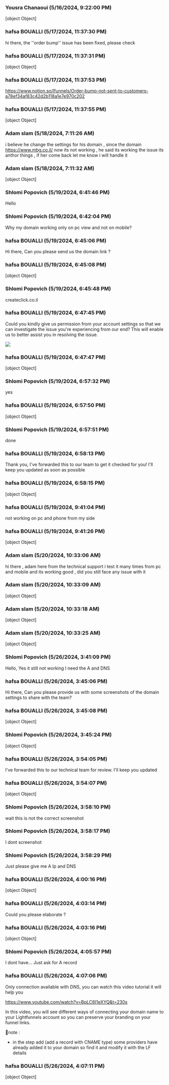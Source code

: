 ### Yousra Chanaoui (5/16/2024, 9:22:00 PM)

[object Object]

### hafsa BOUALLI (5/17/2024, 11:37:30 PM)

hi there, 
the ''order bump'' issue has been fixed, please check

### hafsa BOUALLI (5/17/2024, 11:37:31 PM)

[object Object]

### hafsa BOUALLI (5/17/2024, 11:37:53 PM)

https://www.notion.so/lfunnels/Order-bump-not-sent-to-customers-a78ef34af83c42d2b118a1e7e970c202

### hafsa BOUALLI (5/17/2024, 11:37:55 PM)

[object Object]

### Adam slam (5/18/2024, 7:11:26 AM)

i believe he change the settings for his domain , since the domain  https://www.mbg.co.il/ now its not working , he said its working the issue its anthor things , if her come back let me know i will handle it

### Adam slam (5/18/2024, 7:11:32 AM)

[object Object]

### Shlomi  Popovich (5/19/2024, 6:41:46 PM)

Hello

### Shlomi  Popovich (5/19/2024, 6:42:04 PM)

Why my domain working only on pc view and not on mobile?

### hafsa BOUALLI (5/19/2024, 6:45:06 PM)

Hi there, 
Can you please send us the domain link ?

### hafsa BOUALLI (5/19/2024, 6:45:08 PM)

[object Object]

### Shlomi  Popovich (5/19/2024, 6:45:48 PM)

createclick.co.il

### hafsa BOUALLI (5/19/2024, 6:47:45 PM)

Could you kindly give us permission from your account settings so that we can investigate the issue you're experiencing from our end? This will enable us to better assist you in resolving the issue.


![](https://storage.crisp.chat/users/upload/operator/77cc42314787b400/d35cced9-c1a9-49e7-9b4b-827547_1r8fjjc.png)

### hafsa BOUALLI (5/19/2024, 6:47:47 PM)

[object Object]

### Shlomi  Popovich (5/19/2024, 6:57:32 PM)

yes

### hafsa BOUALLI (5/19/2024, 6:57:50 PM)

[object Object]

### Shlomi  Popovich (5/19/2024, 6:57:51 PM)

done

### hafsa BOUALLI (5/19/2024, 6:58:13 PM)

Thank you, I've forwarded this to our team to get it checked for you! I'll keep you updated as soon as possible

### hafsa BOUALLI (5/19/2024, 6:58:15 PM)

[object Object]

### hafsa BOUALLI (5/19/2024, 9:41:04 PM)

not working on pc and phone from my side

### hafsa BOUALLI (5/19/2024, 9:41:26 PM)

[object Object]

### Adam slam (5/20/2024, 10:33:06 AM)

hi there , adam here from the technical support i test it many times from pc and mobile and its working good , did you still face any issue with it

### Adam slam (5/20/2024, 10:33:09 AM)

[object Object]

### Adam slam (5/20/2024, 10:33:18 AM)

[object Object]

### Adam slam (5/20/2024, 10:33:25 AM)

[object Object]

### Shlomi  Popovich (5/26/2024, 3:41:09 PM)

Hello, Yes it still not working I need the A and DNS

### hafsa BOUALLI (5/26/2024, 3:45:06 PM)

Hi there, 
Can you please provide us with some screenshots of the domain settings to share with the team?

### hafsa BOUALLI (5/26/2024, 3:45:08 PM)

[object Object]

### Shlomi  Popovich (5/26/2024, 3:45:24 PM)

[object Object]

### hafsa BOUALLI (5/26/2024, 3:54:05 PM)

I've forwarded this to our technical team for review. I'll keep you updated

### hafsa BOUALLI (5/26/2024, 3:54:07 PM)

[object Object]

### Shlomi  Popovich (5/26/2024, 3:58:10 PM)

wait this is not the correct screenshot

### Shlomi  Popovich (5/26/2024, 3:58:17 PM)

I dont screenshot

### Shlomi  Popovich (5/26/2024, 3:58:29 PM)

Just please give me A Ip and DNS

### hafsa BOUALLI (5/26/2024, 4:00:16 PM)

[object Object]

### hafsa BOUALLI (5/26/2024, 4:03:14 PM)

Could you please elaborate ?

### hafsa BOUALLI (5/26/2024, 4:03:16 PM)

[object Object]

### Shlomi  Popovich (5/26/2024, 4:05:57 PM)

I dont have... Just ask for A record

### hafsa BOUALLI (5/26/2024, 4:07:06 PM)

Only connection available with DNS, you can watch this video tutorial it will help you 

https://www.youtube.com/watch?v=BpLC6I1eXYQ&t=230s

In this video, you will see different ways of connecting your domain name to your Lightfunnels account so you can preserve your branding on your funnel links.

📒note :
* in the step add (add a record with CNAME type) some providers have already added it to your domain so find it and modify it with the LF details

### hafsa BOUALLI (5/26/2024, 4:07:11 PM)

[object Object]
